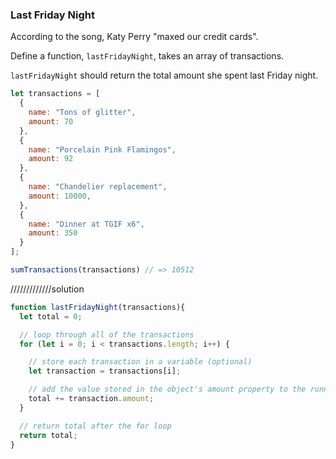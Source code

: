 ### Last Friday Night

According to the song, Katy Perry "maxed our credit cards".

Define a function, `lastFridayNight`, takes an array of transactions.

`lastFridayNight` should return the total amount she spent last Friday night.

```javascript
let transactions = [
  {
    name: "Tons of glitter",
    amount: 70
  },
  {
    name: "Porcelain Pink Flamingos",
    amount: 92
  },
  {
    name: "Chandelier replacement",
    amount: 10000,
  },
  {
    name: "Dinner at TGIF x6",
    amount: 350
  }
];

sumTransactions(transactions) // => 10512
```





/////////////solution
```js
function lastFridayNight(transactions){
  let total = 0;

  // loop through all of the transactions
  for (let i = 0; i < transactions.length; i++) {

    // store each transaction in a variable (optional)
    let transaction = transactions[i];

    // add the value stored in the object's amount property to the running total
    total += transaction.amount;
  }

  // return total after the for loop
  return total;
}